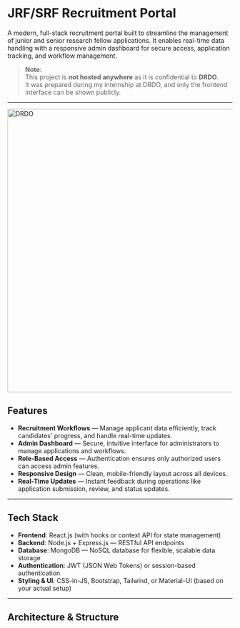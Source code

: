 # JRF/SRF Recruitment Portal

A modern, full-stack recruitment portal built to streamline the management of junior and senior research fellow applications. It enables real-time data handling with a responsive admin dashboard for secure access, application tracking, and workflow management.

> **Note:**  
> This project is **not hosted anywhere** as it is confidential to **DRDO**.  
> It was prepared during my internship at DRDO, and only the frontend interface can be shown publicly.

---
<img width="1117" height="635" alt="DRDO" src="https://github.com/user-attachments/assets/7a8c8a99-d3d9-40a2-ab4d-c258e5e428d3" />

## Features

- **Recruitment Workflows** — Manage applicant data efficiently, track candidates' progress, and handle real-time updates.
- **Admin Dashboard** — Secure, intuitive interface for administrators to manage applications and workflows.
- **Role-Based Access** — Authentication ensures only authorized users can access admin features.
- **Responsive Design** — Clean, mobile-friendly layout across all devices.
- **Real-Time Updates** — Instant feedback during operations like application submission, review, and status updates.

---

## Tech Stack

- **Frontend**: React.js (with hooks or context API for state management)
- **Backend**: Node.js + Express.js — RESTful API endpoints
- **Database**: MongoDB — NoSQL database for flexible, scalable data storage
- **Authentication**: JWT (JSON Web Tokens) or session-based authentication
- **Styling & UI**: CSS-in-JS, Bootstrap, Tailwind, or Material-UI (based on your actual setup)

---

## Architecture & Structure

